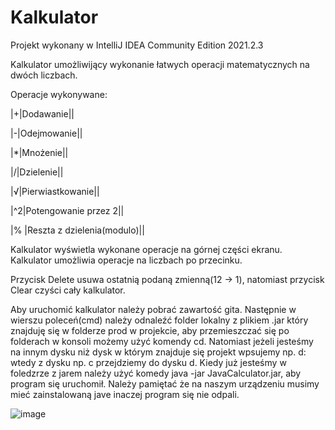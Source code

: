 # Kalkulator
Projekt wykonany w IntelliJ IDEA Community Edition 2021.2.3

Kalkulator umożliwijący wykonanie łatwych operacji matematycznych na dwóch liczbach. 

Operacje wykonywane:

|+|Dodawanie||

|-|Odejmowanie||

|*|Mnożenie||

|/|Dzielenie||

|√|Pierwiastkowanie||

|^2|Potengowanie przez 2||

|% |Reszta z dzielenia(modulo)||

Kalkulator wyświetla wykonane operacje na górnej części ekranu.
Kalkulator umożliwia operacje na liczbach po przecinku.

Przycisk Delete usuwa ostatnią podaną zmienną(12 -> 1), natomiast przycisk Clear czyści cały kalkulator.

Aby uruchomić kalkulator należy pobrać zawartość gita.
Następnie w wierszu poleceń(cmd) należy odnaleźć folder lokalny z plikiem .jar który znajduję się w folderze prod w projekcie, aby przemieszczać się po folderach w konsoli możemy użyć komendy cd. Natomiast jeżeli jesteśmy na innym dysku niż dysk w którym znajduje się projekt wpsujemy np. d: wtedy z dysku np. c przejdziemy do dysku d. 
Kiedy już jesteśmy w foledzrze z jarem należy użyć komedy java -jar JavaCalculator.jar, aby program się uruchomił. Należy pamiętać że na naszym urządzeniu musimy mieć zainstalowaną jave inaczej program się nie odpali.

![image](https://user-images.githubusercontent.com/98836069/154844621-e2c90485-3fec-43b1-a8c6-4e4b8d285216.png)


